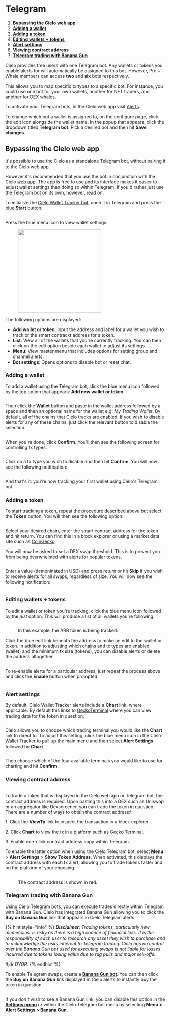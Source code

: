 # Telegram

1. [**Bypassing the Cielo web app**](getting-started.md#bypassing-the-cielo-web-app)
2. [**Adding a wallet**](getting-started.md#adding-a-wallet)
3. [**Adding a token**](getting-started.md#adding-a-token)
4. [**Editing wallets + tokens**](getting-started.md#editing-wallets--tokens)
5. [**Alert settings**](getting-started.md#alert-settings)
6. [**Viewing contract address**](getting-started.md#viewing-contract-address)
7. [**Telegram trading with Banana Gun**](getting-started.md#telegram-trading-with-banana-gun)



Cielo provides free users with one Telegram bot. Any wallets or tokens you enable alerts for will automatically be assigned to this bot. However, Pro + Whale members can access **two** and **six** bots respectively.

This allows you to map specific tx types to a specific bot. For instance, you could use one bot for your own wallets, another for NFT traders, and another for DEX whales.

To activate your Telegram bots, in the Cielo web app visit [Alerts](https://app.cielo.finance/settings/alerts).

To change which bot a wallet is assigned to, on the configure page, click the edit icon alongside the wallet name. In the popup that appears, click the dropdown titled **Telegram bot**. Pick a desired bot and then hit **Save changes**.

## Bypassing the Cielo web app

It's possible to use the Cielo as a standalone Telegram bot, without pairing it to the Cielo web app.

However it's recommended that you use the bot in conjunction with the Cielo [web app](https://app.cielo.finance). The app is free to use and its interface makes it easier to adjust wallet settings than doing so within Telegram. If you'd rather just use the Telegram bot on its own, however, read on.

To initialize the [Cielo Wallet Tracker bot](https://t.me/evmtrackerbot), open it in Telegram and press the blue **Start** button.

<figure><img src="../.gitbook/assets/Screenshot 2023-06-18 at 19.10.51.png" alt=""><figcaption></figcaption></figure>

Press the blue menu icon to view wallet settings:

<figure><img src="../.gitbook/assets/Screenshot 2023-06-18 at 19.14.12.png" alt="" width="261"><figcaption></figcaption></figure>

The following options are displayed:

* **Add wallet or token**: Input the address and label for a wallet you wish to track or the smart contracxt address for a token.
* **List**: View all of the wallets that you're currently tracking. You can then click on the edit option beside each wallet to adjust its settings.
* **Menu**: View master menu that includes options for setting group and channel alerts.
* **Bot settings**: Opens options to disable bot or reset chat.



### Adding a wallet

To add a wallet using the Telegram bot, click the blue menu icon followed by the top option that appears: **Add new wallet or token**.

<figure><img src="../.gitbook/assets/Screenshot 2023-06-18 at 19.23.49.png" alt=""><figcaption></figcaption></figure>

Then click the **Wallet** button and paste in the wallet address followed by a space and then an optional name for the wallet e.g. _My Trading Wallet_. By default, all of the chains that Cielo tracks are enabled. If you wish to disable alerts for any of these chains, just click the relevant button to disable the selection.

<figure><img src="../.gitbook/assets/Screenshot 2023-06-18 at 19.26.29.png" alt=""><figcaption></figcaption></figure>

When you're done, click **Confirm**. You'll then see the following screen for controlling tx types:

<figure><img src="../.gitbook/assets/Screenshot 2023-06-18 at 19.27.13.png" alt=""><figcaption></figcaption></figure>

Click on a tx type you wish to disable and then hit **Confirm**. You will now see the following notification:

<figure><img src="../.gitbook/assets/Screenshot 2023-06-18 at 19.29.03.png" alt=""><figcaption></figcaption></figure>

And that's it: you're now tracking your first wallet using Cielo's Telegram bot.&#x20;

### Adding a token

To start tracking a token, repeat the procedure described above but select the **Token** button. You will then see the following option:

<figure><img src="../.gitbook/assets/Screenshot 2023-08-16 at 10.17.20.png" alt=""><figcaption></figcaption></figure>

Select your desired chain, enter the smart contract address for the token and hit return. You can find this in a block explorer or using a market data site such as [CoinGecko](https://www.coingecko.com/).

You will now be asked to set a DEX swap threshold. This is to prevent you from being overwhelmed with alerts for popular tokens.

<figure><img src="../.gitbook/assets/Screenshot 2023-06-18 at 19.34.37.png" alt=""><figcaption></figcaption></figure>

Enter a value (demoninated in USD) and press return or hit **Skip** if you wish to receive alerts for all swaps, regardless of size. You will now see the following notification:

<figure><img src="../.gitbook/assets/Screenshot 2023-06-18 at 19.36.13.png" alt=""><figcaption></figcaption></figure>

### Editing wallets + tokens

To edit a wallet or token you're tracking, click the blue menu icon followed by the _/list_ option. This will produce a list of all wallets you're following.

<figure><img src="../.gitbook/assets/Screenshot 2023-06-18 at 19.47.25.png" alt=""><figcaption><p>In this example, the ARB token is being tracked.</p></figcaption></figure>

Click the blue edit link beneath the address to make an edit to the wallet or token. In addition to adjusting which chains and tx types are enabled (wallet) and the minimum tx size (tokens), you can disable alerts or delete the address altogether.

<figure><img src="../.gitbook/assets/Screenshot 2023-06-18 at 19.49.33.png" alt=""><figcaption></figcaption></figure>

&#x20;To re-enable alerts for a particular address, just repeat the process above and click the **Enable** button when prompted.&#x20;

<figure><img src="../.gitbook/assets/Screenshot 2023-06-18 at 19.50.39.png" alt=""><figcaption></figcaption></figure>

### Alert settings

By default, Cielo Wallet Tracker alerts include a **Chart** link, where applicable. By default this links to [GeckoTerminal](https://www.geckoterminal.com/) where you can view trading data for the token in question.

<figure><img src="../.gitbook/assets/Screenshot 2023-06-19 at 14.47.30.png" alt=""><figcaption></figcaption></figure>

Cielo allows you to choose which trading terminal you would like the **Chart** link to direct to. To adjust this setting, click the blue menu icon in the Cielo Wallet Tracker to pull up the main menu and then select **Alert Settings** followed by **Chart**.

<figure><img src="../.gitbook/assets/Screenshot 2023-06-19 at 14.50.02.png" alt=""><figcaption></figcaption></figure>

Then choose which of the four available terminals you would like to use for charting and hit **Confirm**.



### Viewing contract address

\
To trade a token that is displayed in the Cielo web app or Telegram bot, the contract address is required. Upon pasting this into a DEX such as Uniswap or an aggregator like Dexscreener, you can trade the token in question. There are a number of ways to obtain the contract address:\


1\. Click the **ViewTx** link to inspect the transaction in a block explorer.

2\. Click **Chart** to view the tx in a platform such as Gecko Terminal.

3\. Enable one-click contract address copy within Telegram.



To enable the latter option when using the Cielo Telegram bot, select **Menu** > **Alert Settings** > **Show Token Address**. When activated, this displays the contract address with each tx alert, allowing you to trade tokens faster and on the platform of your choosing.

<figure><img src="../.gitbook/assets/Screenshot 2023-08-28 at 11.52.29.png" alt=""><figcaption><p>The contract address is shown in red.</p></figcaption></figure>

### Telegram trading with Banana Gun

Using Cielo Telegram bots, you can execute trades directly within Telegram with Banana Gun. Cielo has integrated Banana Gun allowing you to click the **Buy on Banana Gun** link that appears in Cielo Telegram alerts.

{% hint style="info" %}
_**Disclaimer**: Trading tokens, particularly new memecoins, is risky as there is a high chance of financial loss. It is the responsibility of each user to research any asset they wish to purchase and to acknowledge the risks inherent to Telegram trading. Cielo has no control over the Banana Gun bot used for executing swaps is not liable for losses incurred due to tokens losing value due to rug pulls and major sell-offs._

_tl;dr DYOR._
{% endhint %}

To enable Telegram swaps, create a [**Banana Gun bot**](https://t.me/BananaGunRegister\_bot). You can then click the **Buy on Banana Gun** link displayed in Cielo alerts to instantly buy the token in question.

<figure><img src="../.gitbook/assets/Screenshot 2024-08-14 at 14.14.18.png" alt=""><figcaption></figcaption></figure>

If you _don't_ wish to see a Banana Gun link, you can disable this option in the [**Settings menu**](https://app.cielo.finance/settings/advanced) or within the Cielo Telegram bot menu by selecting **Menu > Alert Settings > Banana Gun**.
